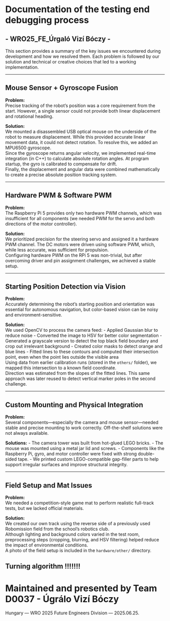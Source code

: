 # Documentation of the testing end debugging process
## -  WRO25_FE_Úrgaló Vizí Bóczy -

This section provides a summary of the key issues we encountered during development and how we resolved them. Each problem is followed by our solution and technical or creative choices that led to a working implementation.

---

## Mouse Sensor + Gyroscope Fusion

**Problem:**  
Precise tracking of the robot’s position was a core requirement from the start. However, a single sensor could not provide both linear displacement and rotational heading.

**Solution:**  
We mounted a disassembled USB optical mouse on the underside of the robot to measure displacement. While this provided accurate linear movement data, it could not detect rotation. To resolve this, we added an MPU6500 gyroscope.  
Since the gyroscope returns angular velocity, we implemented real-time integration (in C++) to calculate absolute rotation angles. At program startup, the gyro is calibrated to compensate for drift.  
Finally, the displacement and angular data were combined mathematically to create a precise absolute position tracking system.

---

## Hardware PWM & Software PWM

**Problem:**  
The Raspberry Pi 5 provides only two hardware PWM channels, which was insufficient for all components (we needed PWM for the servo and both directions of the motor controller).

**Solution:**  
We prioritized precision for the steering servo and assigned it a hardware PWM channel. The DC motors were driven using software PWM, which, while less accurate, was sufficient for propulsion.  
Configuring hardware PWM on the RPi 5 was non-trivial, but after overcoming driver and pin assignment challenges, we achieved a stable setup.

---

## Starting Position Detection via Vision

**Problem:**  
Accurately determining the robot’s starting position and orientation was essential for autonomous navigation, but color-based vision can be noisy and environment-sensitive.

**Solution:**  
We used OpenCV to process the camera feed:
	- Applied Gaussian blur to reduce noise
	- Converted the image to HSV for better color segmentation
	- Generated a grayscale version to detect the top black field boundary and crop out irrelevant background
	- Created color masks to detect orange and blue lines
	- Fitted lines to these contours and computed their intersection point, even when the point lies outside the visible area  
Using data from earlier calibration runs (stored in the `others/` folder), we mapped this intersection to a known field coordinate.  
Direction was estimated from the slopes of the fitted lines. This same approach was later reused to detect vertical marker poles in the second challenge.

---

## Custom Mounting and Physical Integration

**Problem:**  
Several components—especially the camera and mouse sensor—needed stable and precise mounting to work correctly. Off-the-shelf solutions were not always available.

**Solutions:**
	- The camera tower was built from hot-glued LEGO bricks.
	- The mouse was mounted using a metal jar lid and screws.
	- Components like the Raspberry Pi, gyro, and motor controller were fixed with strong double-sided tape.
	- We printed custom LEGO-compatible gap-filler parts to help support irregular surfaces and improve structural integrity.

---

## Field Setup and Mat Issues

**Problem:**  
We needed a competition-style game mat to perform realistic full-track tests, but we lacked official materials.

**Solution:**  
We created our own track using the reverse side of a previously used Robomission field from the school’s robotics club.  
Although lighting and background colors varied in the test room, preprocessing steps (cropping, blurring, and HSV filtering) helped reduce the impact of environmental conditions.  
A photo of the field setup is included in the `hardware/other/` directory.

## Turning algorithm !!!!!!!



# Maintained and presented by Team D0037 - Úgrálo Vizí Bóczy
Hungary — WRO 2025 Future Engineers Division — 2025.06.25.